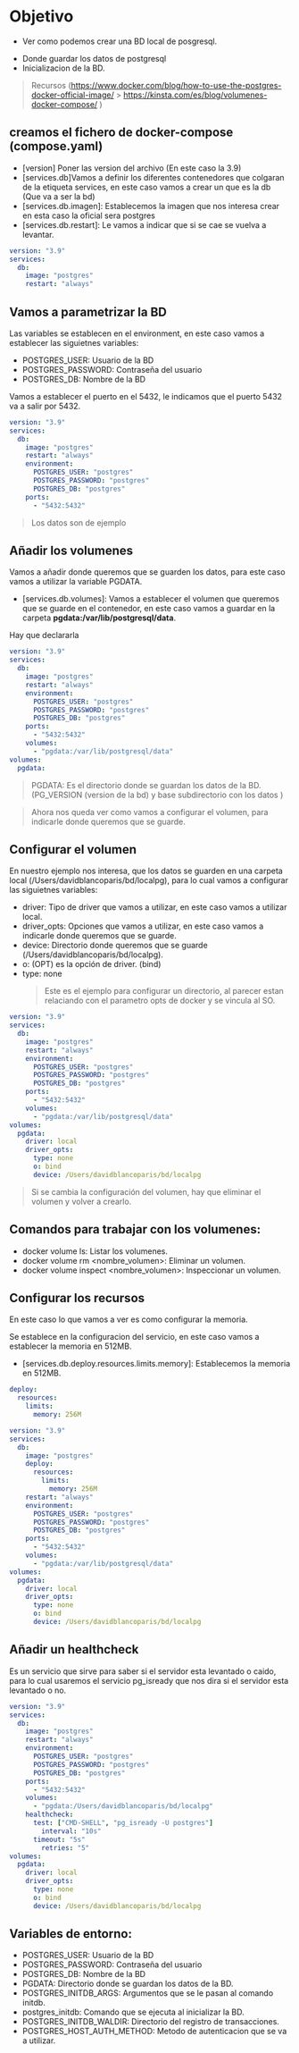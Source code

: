 # Objetivo

- Ver como podemos crear una BD local de posgresql.

* Donde guardar los datos de postgresql
* Inicializacion de la BD.

> Recursos (https://www.docker.com/blog/how-to-use-the-postgres-docker-official-image/ > https://kinsta.com/es/blog/volumenes-docker-compose/
> )

## creamos el fichero de docker-compose (compose.yaml)

- [version] Poner las version del archivo (En este caso la 3.9)
- [services.db]Vamos a definir los diferentes contenedores que colgaran de la etiqueta services, en este caso vamos a crear un que es la db (Que va a ser la bd)
- [services.db.imagen]: Establecemos la imagen que nos interesa crear en esta caso la oficial sera postgres
- [services.db.restart]: Le vamos a indicar que si se cae se vuelva a levantar.

```yaml
version: "3.9"
services:
  db:
    image: "postgres"
    restart: "always"
```

## Vamos a parametrizar la BD

Las variables se establecen en el environment, en este caso vamos a establecer las siguietnes variables:

- POSTGRES_USER: Usuario de la BD
- POSTGRES_PASSWORD: Contraseña del usuario
- POSTGRES_DB: Nombre de la BD

Vamos a establecer el puerto en el 5432, le indicamos que el puerto 5432 va a salir por 5432.

```yaml
version: "3.9"
services:
  db:
    image: "postgres"
    restart: "always"
    environment:
      POSTGRES_USER: "postgres"
      POSTGRES_PASSWORD: "postgres"
      POSTGRES_DB: "postgres"
    ports:
      - "5432:5432"
```

> Los datos son de ejemplo

## Añadir los volumenes

Vamos a añadir donde queremos que se guarden los datos, para este caso vamos a utilizar la variable PGDATA.

- [services.db.volumes]: Vamos a establecer el volumen que queremos que se guarde en el contenedor, en este caso vamos a guardar en la carpeta **pgdata:/var/lib/postgresql/data**.

Hay que declararla

```yaml
version: "3.9"
services:
  db:
    image: "postgres"
    restart: "always"
    environment:
      POSTGRES_USER: "postgres"
      POSTGRES_PASSWORD: "postgres"
      POSTGRES_DB: "postgres"
    ports:
      - "5432:5432"
    volumes:
      - "pgdata:/var/lib/postgresql/data"
volumes:
  pgdata:
```

> PGDATA: Es el directorio donde se guardan los datos de la BD. (PG_VERSION (version de la bd) y base subdirectorio con los datos )

> Ahora nos queda ver como vamos a configurar el volumen, para indicarle donde queremos que se guarde.

## Configurar el volumen

En nuestro ejemplo nos interesa, que los datos se guarden en una carpeta local (/Users/davidblancoparis/bd/localpg), para lo cual vamos a configurar las siguietnes variables:

- driver: Tipo de driver que vamos a utilizar, en este caso vamos a utilizar local.
- driver_opts: Opciones que vamos a utilizar, en este caso vamos a indicarle donde queremos que se guarde.
- device: Directorio donde queremos que se guarde (/Users/davidblancoparis/bd/localpg).
- o: (OPT) es la opción de driver. (bind)
- type: none
  > Este es el ejemplo para configurar un directorio, al parecer estan relaciando con el parametro opts de docker y se vincula al SO.

```yaml
version: "3.9"
services:
  db:
    image: "postgres"
    restart: "always"
    environment:
      POSTGRES_USER: "postgres"
      POSTGRES_PASSWORD: "postgres"
      POSTGRES_DB: "postgres"
    ports:
      - "5432:5432"
    volumes:
      - "pgdata:/var/lib/postgresql/data"
volumes:
  pgdata:
    driver: local
    driver_opts:
      type: none
      o: bind
      device: /Users/davidblancoparis/bd/localpg
```

> Si se cambia la configuración del volumen, hay que eliminar el volumen y volver a crearlo.

## Comandos para trabajar con los volumenes:

- docker volume ls: Listar los volumenes.
- docker volume rm <nombre_volumen>: Eliminar un volumen.
- docker volume inspect <nombre_volumen>: Inspeccionar un volumen.

## Configurar los recursos

En este caso lo que vamos a ver es como configurar la memoria.

Se establece en la configuracion del servicio, en este caso vamos a establecer la memoria en 512MB.

- [services.db.deploy.resources.limits.memory]: Establecemos la memoria en 512MB.

```yaml
deploy:
  resources:
    limits:
      memory: 256M
```

```yaml
version: "3.9"
services:
  db:
    image: "postgres"
    deploy:
      resources:
        limits:
          memory: 256M
    restart: "always"
    environment:
      POSTGRES_USER: "postgres"
      POSTGRES_PASSWORD: "postgres"
      POSTGRES_DB: "postgres"
    ports:
      - "5432:5432"
    volumes:
      - "pgdata:/var/lib/postgresql/data"
volumes:
  pgdata:
    driver: local
    driver_opts:
      type: none
      o: bind
      device: /Users/davidblancoparis/bd/localpg
```

## Añadir un healthcheck

Es un servicio que sirve para saber si el servidor esta levantado o caido, para lo cual usaremos el servicio pg_isready que nos dira si el servidor esta levantado o no.

```yaml
version: "3.9"
services:
  db:
    image: "postgres"
    restart: "always"
    environment:
      POSTGRES_USER: "postgres"
      POSTGRES_PASSWORD: "postgres"
      POSTGRES_DB: "postgres"
    ports:
      - "5432:5432"
    volumes:
      - "pgdata:/Users/davidblancoparis/bd/localpg"
    healthcheck:
      test: ["CMD-SHELL", "pg_isready -U postgres"]
        interval: "10s"
      timeout: "5s"
        retries: "5"
volumes:
  pgdata:
    driver: local
    driver_opts:
      type: none
      o: bind
      device: /Users/davidblancoparis/bd/localpg
```

## Variables de entorno:

- POSTGRES_USER: Usuario de la BD
- POSTGRES_PASSWORD: Contraseña del usuario
- POSTGRES_DB: Nombre de la BD
- PGDATA: Directorio donde se guardan los datos de la BD.
- POSTGRES_INITDB_ARGS: Argumentos que se le pasan al comando initdb.
- postgres_initdb: Comando que se ejecuta al inicializar la BD.
- POSTGRES_INITDB_WALDIR: Directorio del registro de transacciones.
- POSTGRES_HOST_AUTH_METHOD: Metodo de autenticacion que se va a utilizar.
